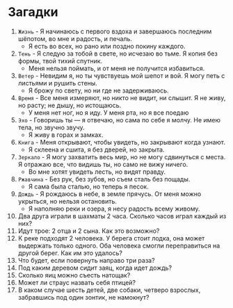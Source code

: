 # Загадки

1. `Жизнь` - Я начинаюсь с первого вздоха и завершаюсь последним шёпотом, во мне и радость, и печаль.
   * Я есть во всех, но рано или поздно покину каждого.
2. `Тень` - Я следую за тобой в свете, но исчезаю во тьме. Я копия без формы, твой тихий спутник.
   * Меня нельзя поймать, и от меня не получится избавиться.
3. `Ветер` - Невидим я, но ты чувствуешь мой шепот и вой. Я могу петь с листьями и рушить стены.
   * Я брожу по свету, но ни где не задерживаюсь.
4. `Время` - Все меня измеряют, но никто не видит, ни слышит. Я не живу, но расту; не дышу, но истощаюсь.
   * У меня нет ног, но я иду. У меня рта, но я все поедаю
5. `Эхо` - Говоришь ты — я отвечаю, но сама по себе я молчу. Не имею тела, но звучно звучу. 
   * Я живу в горах и замках.
6. `Книга` - Меня открывают, чтобы увидеть, но закрывают когда узнают.
   * Я склеена и сшита, я без дверей, но закрыта.
7. `Зеркало` - Я могу захватить весь мир, но не могу сдвинуться с места. Я отражаю все, что видишь ты, но само не вижу ничего.
   * Во мне хотят увидеть лесть, но видят правду.
8. `Ржавчина` - Без рук, без зубов, но съем сталь без пощады.
   * Я сама была сталью, но теперь я песок.
9. `Дождь` - Я рождаюсь в небе, в земле прячусь. От меня можно укрыться, но нельзя остановить.
    * Я наполняю реки и озера, я несу радость всему живому.
10. Два друга играли в шахматы 2 часа. Сколько часов играл каждый из них?
11. Идут трое: 2 отца и 2 сына. Как это возможно?
12. К реке подходят 2 человека. У берега стоит лодка, она может выдержать только одного.
    Оба человека смогли переправиться на другой берег.
    Как им это удалось?
13. Что будет, если повернуть направо три раза?
14. Под каким деревом сидит заяц, когда идет дождь?
15. Сколько яиц можно съесть натощак?
16. Может ли страус назвать себя птицей?
17. В каком случае шесть детей, две собаки, четверо взрослых, забравшись под один зонтик, не намокнут?
